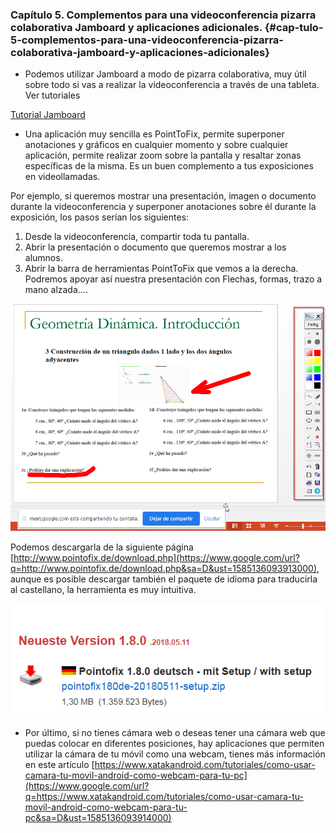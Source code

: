 ### Capítulo 5\. Complementos para una videoconferencia pizarra colaborativa Jamboard y aplicaciones adicionales. {#cap-tulo-5-complementos-para-una-videoconferencia-pizarra-colaborativa-jamboard-y-aplicaciones-adicionales}

*   Podemos utilizar Jamboard a modo de pizarra colaborativa, muy útil sobre todo si vas a realizar la videoconferencia a través de una tableta. Ver tutoriales

[Tutorial Jamboard](https://www.google.com/url?q=https://www.youtube.com/playlist?list%3DPLnVD0pPf7Gn9WgPQzy0F4_63l7_Jj9pnM&sa=D&ust=1585136093912000)

*   Una aplicación muy sencilla es PointToFix, permite superponer anotaciones y gráficos en cualquier momento y sobre cualquier aplicación, permite realizar zoom sobre la pantalla y resaltar zonas específicas de la misma. Es un buen complemento a tus exposiciones en videollamadas.

Por ejemplo, si queremos mostrar una presentación, imagen o documento durante la videoconferencia y superponer anotaciones sobre él durante la exposición, los pasos serían los siguientes:

1.  Desde la videoconferencia, compartir toda tu pantalla.
2.  Abrir la presentación o documento que queremos mostrar a los alumnos.
3.  Abrir la barra de herramientas PointToFix que vemos a la derecha. Podremos apoyar así nuestra presentación con Flechas, formas, trazo a mano alzada….

![](images/m4image17.png)

Podemos descargarla de la siguiente página [http://www.pointofix.de/download.php](https://www.google.com/url?q=http://www.pointofix.de/download.php&sa=D&ust=1585136093913000), aunque es posible descargar también el paquete de idioma para traducirla al castellano, la herramienta es muy intuitiva.

![](images/m4image26.png)

*   Por último, si no tienes cámara web o deseas tener una cámara web que puedas colocar en diferentes posiciones, hay aplicaciones que permiten utilizar la cámara de tu móvil como una webcam,  tienes más información en este  artículo [https://www.xatakandroid.com/tutoriales/como-usar-camara-tu-movil-android-como-webcam-para-tu-pc](https://www.google.com/url?q=https://www.xatakandroid.com/tutoriales/como-usar-camara-tu-movil-android-como-webcam-para-tu-pc&sa=D&ust=1585136093914000)